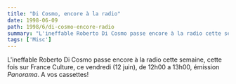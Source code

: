 ```yaml
---
title: "Di Cosmo, encore à la radio"
date: 1998-06-09
path: 1998/6/di-cosmo-encore-radio
summary: "L'ineffable Roberto Di Cosmo passe encore à la radio cette semaine, cette fois sur France Culture, ce vendredi (12 juin), de 12h00 a 13h00, émission Panorama."
tags: ['Misc']
---
```


<P>
L'ineffable Roberto Di Cosmo passe encore à la radio cette semaine,
cette fois sur France Culture, ce vendredi (12 juin), de 12h00 a 13h00,
émission <EM>Panorama</EM>. A vos cassettes!
</P>


